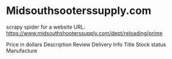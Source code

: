 # Midsouthsooterssupply.com

scrapy spider  for a website URL:  https://www.midsouthshooterssupply.com/dept/reloading/prime


Price in dollars
Description
Review
Delivery Info
Title
Stock status 
Manufacture
